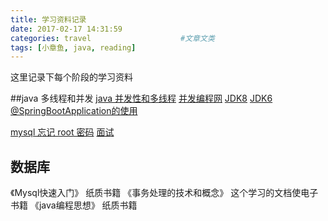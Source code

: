 ```yaml
---
title: 学习资料记录
date: 2017-02-17 14:31:59
categories: travel                    #文章文类
tags: [小章鱼, java, reading]
---
```


这里记录下每个阶段的学习资料

##java 多线程和并发
[java 并发性和多线程](http://wiki.jikexueyuan.com/project/java-concurrent/thread-communication.html)
[并发编程网](http://ifeve.com/)
[JDK8](http://docs.oracle.com/javase/8/docs/api/index.html)
[JDK6](http://download.java.net/jdk/jdk-api-localizations/jdk-api-zh-cn/builds/latest/html/zh_CN/api/)
[ @SpringBootApplication的使用](http://blog.csdn.net/u013473691/article/details/52353923)

[mysql 忘记 root 密码](http://lycy521.blog.51cto.com/3492922/1333172)
[面试](http://hanchun.tech/2017/03/06/%E4%B8%80%E4%BA%9B%E6%A0%A1%E6%8B%9B%E9%9D%A2%E8%AF%95%E7%BB%8F%E5%8E%86%E7%9A%84%E6%95%B4%E7%90%86/#more)
## 数据库
《Mysql快速入门》 纸质书籍
《事务处理的技术和概念》 这个学习的文档使电子书籍
《java编程思想》 纸质书籍

